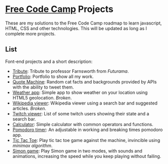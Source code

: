 # [Free Code Camp](http://www.freecodecamp.com) Projects
These are my solutions to the Free Code Camp roadmap to learn javascript, HTML, CSS and other technologies. This will be updated as long as I complete more projects.

## List
Font-end projects and a short description:
- [Tribute](frontEnd/00tribute): Tribute to professor Farnsworth from *Futurama*.
- [Portfolio](frontEnd/01portfolio): Portfolio to show all my work.
- [Quote Machine](frontEnd/02quoteMachine): Random cat facts and backgrounds provided by APIs with the ability to tweet them.
- [Weather app](frontEnd/03weather): Simple app to show weather on your location using HTML5 geolocation. *Broken*.
- [Wikipedia viewer](frontEnd/04wikipedia): Wikipedia viewer using a search bar and suggested articles. *Broken*.
- [Twitch viewer](frontEnd/05twitch): List of some twitch users showing their state and a search bar.
- [Calculator](frontEnd/06calculator): Simple calculator with common operators and functions.
- [Pomodoro timer](frontEnd/07pomodoro): An adjustable in working and breaking times pomodoro app.
- [Tic Tac Toe](frontEnd/08tictac): Play tic tac toe game against the machine, invincible using *minimax algorithm*.
- [Simon game](frontEnd/09simon): Play Simon game in two modes, with sounds and animations, increasing the speed while you keep playing without failing.
